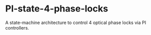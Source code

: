 PI-state-4-phase-locks
======================

A state-machine architecture to control 4 optical phase locks via PI controllers.
